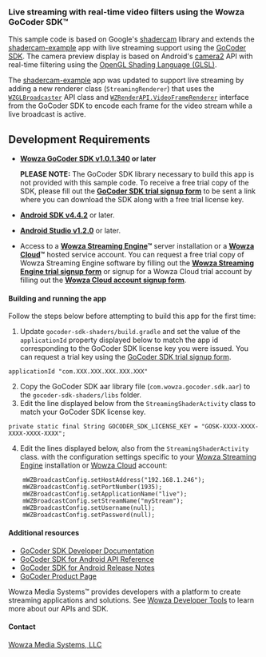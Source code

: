 
### Live streaming with real-time video filters using the Wowza GoCoder SDK™

This sample code is based on Google's [shadercam](https://github.com/googlecreativelab/shadercam) library and extends the [shadercam-example](https://github.com/googlecreativelab/shadercam/tree/master/shadercam-example) app with live streaming support using the [GoCoder SDK](https://www.wowza.com/products/gocoder). The camera preview display is based on Android's [camera2](https://developer.android.com/reference/android/hardware/camera2/package-summary.html) API with real-time filtering using the [OpenGL Shading Language (GLSL)](https://developer.android.com/guide/topics/graphics/opengl.html).

The [shadercam-example](https://github.com/googlecreativelab/shadercam/tree/master/shadercam-example) app was updated to support live streaming by adding a new renderer class (`StreamingRenderer`) that uses the [`WZGLBroadcaster`](https://www.wowza.com/resources/gocodersdk/docs/1.0/api-docs-android/com/wowza/gocoder/sdk/api/broadcast/WZGLBroadcaster.html) API class and [`WZRenderAPI.VideoFrameRenderer`](https://www.wowza.com/resources/gocodersdk/docs/1.0/api-docs-android/com/wowza/gocoder/sdk/api/render/WZRenderAPI.VideoFrameRenderer.html) interface from the GoCoder SDK to encode each frame for the video stream while a live broadcast is active.

## Development Requirements

- **[Wowza GoCoder SDK v1.0.1.340](https://www.wowza.com/products/gocoder) or later**

     **PLEASE NOTE:** The GoCoder SDK library necessary to build this app is not provided with this sample code. To receive a free trial copy of the SDK, please fill out the **[GoCoder SDK trial signup form](https://www.wowza.com/products/gocoder/sdk/trial)** to be sent a link where you can download the SDK along with a free trial license key.

- **[Android SDK v4.4.2](https://developer.android.com/studio/index.html)** or later.
- **[Android Studio v1.2.0](https://developer.android.com/studio/index.html)** or later.
- Access to a **[Wowza Streaming Engine](https://www.wowza.com/products/streaming-engine)™** server installation or a **[Wowza Cloud](https://www.wowza.com/products/streaming-cloud)™** hosted service account. You can request a free trial copy of Wowza Streaming Engine software by filling out the **[Wowza Streaming Engine trial signup form](https://www.wowza.com/pricing/trial)** or signup for a Wowza Cloud trial account by filling out the **[Wowza Cloud account signup form](https://www.wowza.com/pricing/cloud-free-trial)**.

#### Building and running the app

Follow the steps below before attempting to build this app for the first time:

1. Update `gocoder-sdk-shaders/build.gradle` and set the value of the `applicationId` property displayed below to match the app id corresponding to the GoCoder SDK license key you were issued. You can request a trial key using the [GoCoder SDK trial signup form](https://www.wowza.com/products/gocoder/sdk/trial).

```
applicationId "com.XXX.XXX.XXX.XXX.XXX"
```

2. Copy the GoCoder SDK aar library file (`com.wowza.gocoder.sdk.aar`) to the `gocoder-sdk-shaders/libs` folder.
3. Edit the line displayed below from the `StreamingShaderActivity` class to match your GoCoder SDK license key.

```
private static final String GOCODER_SDK_LICENSE_KEY = "GOSK-XXXX-XXXX-XXXX-XXXX-XXXX";
```

4. Edit the lines displayed below, also from the `StreamingShaderActivity` class. with the configuration settings specific to your [Wowza Streaming Engine](https://www.wowza.com/products/streaming-engine) installation or [Wowza Cloud](https://www.wowza.com/products/streaming-cloud) account:

```
    mWZBroadcastConfig.setHostAddress("192.168.1.246");
    mWZBroadcastConfig.setPortNumber(1935);
    mWZBroadcastConfig.setApplicationName("live");
    mWZBroadcastConfig.setStreamName("myStream");
    mWZBroadcastConfig.setUsername(null);
    mWZBroadcastConfig.setPassword(null);
```

#### Additional resources
* [GoCoder SDK Developer Documentation](https://www.wowza.com/resources/gocodersdk/docs/1.0/)
* [GoCoder SDK for Android API Reference](https://www.wowza.com/resources/gocodersdk/docs/1.0/api-reference-android/)
* [GoCoder SDK for Android Release Notes](https://www.wowza.com/resources/gocodersdk/docs/1.0/release-notes-android/)
* [GoCoder Product Page](https://www.wowza.com/products/gocoder)

Wowza Media Systems™ provides developers with a platform to create streaming applications and solutions. See [Wowza Developer Tools](https://www.wowza.com/resources/developers) to learn more about our APIs and SDK.

#### Contact
[Wowza Media Systems, LLC](https://www.wowza.com/contact)
